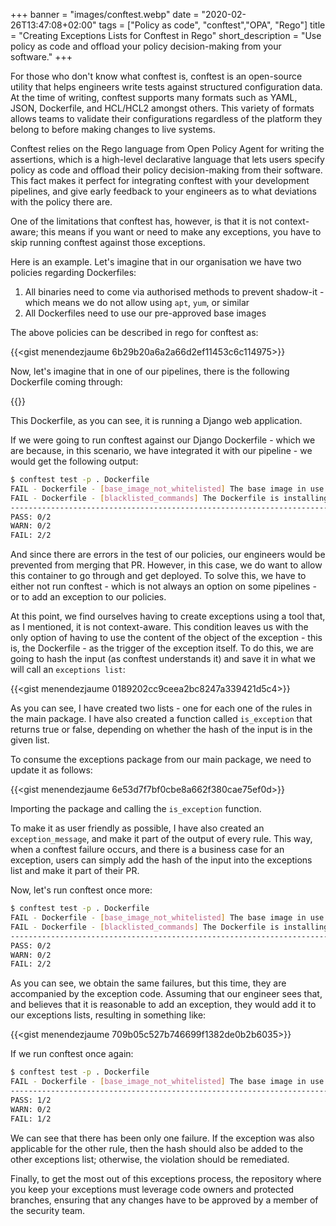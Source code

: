 +++
banner = "images/conftest.webp"
date = "2020-02-26T13:47:08+02:00"
tags = ["Policy as code", "conftest","OPA", "Rego"]
title = "Creating Exceptions Lists for Conftest in Rego"
short_description = "Use policy as code and offload your policy decision-making from your software."
+++

For those who don't know what conftest is, conftest is an open-source utility that helps engineers write tests against structured configuration data. At the time of writing, conftest supports many formats such as YAML, JSON, Dockerfile, and HCL/HCL2 amongst others. This variety of formats allows teams to validate their configurations regardless of the platform they belong to before making changes to live systems.

Conftest relies on the Rego language from Open Policy Agent for writing the assertions, which is a high-level declarative language that lets users specify policy as code and offload their policy decision-making from their software. This fact makes it perfect for integrating conftest with your development pipelines, and give early feedback to your engineers as to what deviations with the policy there are.

One of the limitations that conftest has, however, is that it is not context-aware; this means if you want or need to make any exceptions, you have to skip running conftest against those exceptions.

Here is an example. Let's imagine that in our organisation we have two policies regarding Dockerfiles: 

1. All binaries need to come via authorised methods to prevent shadow-it - which means we do not allow using `apt`, `yum`, or similar
2. All Dockerfiles need to use our pre-approved base images

The above policies can be described in rego for conftest as:

{{<gist menendezjaume 6b29b20a6a2a66d2ef11453c6c114975>}}

Now, let's imagine that in one of our pipelines, there is the following Dockerfile coming through:

{{<gist menendezjaume c7f439c464bfb90da3e14bb595c02d32>}}

This Dockerfile, as you can see, it is running a Django web application.

If we were going to run conftest against our Django Dockerfile - which we are because, in this scenario, we have integrated it with our pipeline - we would get the following output:

```bash
$ conftest test -p . Dockerfile 
FAIL - Dockerfile - [base_image_not_whitelisted] The base image in use is not whitelisted - "ruby:2.5"
FAIL - Dockerfile - [blacklisted_commands] The Dockerfile is installing unauthorised third-party software - "apt-get update -qq && apt-get install -y nodejs postgresql-client"
--------------------------------------------------------------------------------
PASS: 0/2
WARN: 0/2
FAIL: 2/2
```

And since there are errors in the test of our policies, our engineers would be prevented from merging that PR. However, in this case, we do want to allow this container to go through and get deployed. To solve this, we have to either not run conftest - which is not always an option on some pipelines - or to add an exception to our policies.

At this point, we find ourselves having to create exceptions using a tool that, as I mentioned, it is not context-aware. This condition leaves us with the only option of having to use the content of the object of the exception - this is, the Dockerfile - as the trigger of the exception itself. To do this, we are going to hash the input (as conftest understands it) and save it in what we will call an `exceptions list`:

{{<gist menendezjaume 0189202cc9ceea2bc8247a339421d5c4>}}

As you can see, I have created two lists - one for each one of the rules in the main package. I have also created a function called `is_exception` that returns true or false, depending on whether the hash of the input is in the given list.

To consume the exceptions package from our main package, we need to update it as follows:

{{<gist menendezjaume 6e53d7f7bf0cbe8a662f380cae75ef0d>}}

Importing the package and calling the `is_exception` function.

To make it as user friendly as possible, I have also created an `exception_message`, and make it part of the output of every rule. This way, when a conftest failure occurs, and there is a business case for an exception, users can simply add the hash of the input into the exceptions list and make it part of their PR.

Now, let's run conftest once more:

```bash
$ conftest test -p . Dockerfile 
FAIL - Dockerfile - [base_image_not_whitelisted] The base image in use is not whitelisted - "ruby:2.5" (Exception code: 8f1b53862732a9fdf2c5725e7f509ecf2d6c98ff2518cafbc8adac73865c1f29)
FAIL - Dockerfile - [blacklisted_commands] The Dockerfile is installing unauthorised third-party software - "apt-get update -qq && apt-get install -y nodejs postgresql-client" (Exception code: 8f1b53862732a9fdf2c5725e7f509ecf2d6c98ff2518cafbc8adac73865c1f29)
--------------------------------------------------------------------------------
PASS: 0/2
WARN: 0/2
FAIL: 2/2
```

As you can see, we obtain the same failures, but this time, they are accompanied by the exception code. Assuming that our engineer sees that, and believes that it is reasonable to add an exception, they would add it to our exceptions lists, resulting in something like:

{{<gist menendezjaume 709b05c527b746699f1382de0b2b6035>}}

If we run conftest once again:

```bash
$ conftest test -p . Dockerfile 
FAIL - Dockerfile - [base_image_not_whitelisted] The base image in use is not whitelisted - "ruby:2.5" (Exception code: 8f1b53862732a9fdf2c5725e7f509ecf2d6c98ff2518cafbc8adac73865c1f29)
--------------------------------------------------------------------------------
PASS: 1/2
WARN: 0/2
FAIL: 1/2
```

We can see that there has been only one failure. If the exception was also applicable for the other rule, then the hash should also be added to the other exceptions list; otherwise, the violation should be remediated.

Finally, to get the most out of this exceptions process, the repository where you keep your exceptions must leverage code owners and protected branches, ensuring that any changes have to be approved by a member of the security team.
